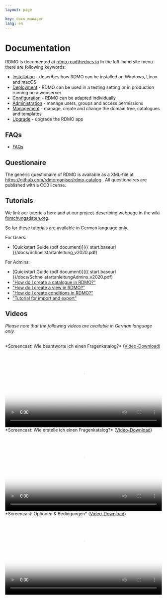 ```yaml
---
layout: page

key: docu_manager
lang: en
---
```


# Documentation

RDMO is documented at [rdmo.readthedocs.io](http://rdmo.readthedocs.io/en/latest) In the left-hand site menu there are following keywords:

* [Installation](http://rdmo.readthedocs.io/en/latest/installation/index.html) - describes how RDMO can be installed on Windows, Linux and macOS
* [Deployment](http://rdmo.readthedocs.io/en/latest/deployment/index.html) - RDMO can be used in a testing setting or in production running on a webserver
* [Configuration](http://rdmo.readthedocs.io/en/latest/configuration/index.html) - RDMO can be adapted individually
* [Administration](http://rdmo.readthedocs.io/en/latest/administration/index.html) - manage users, groups and access permissions
* [Management](http://rdmo.readthedocs.io/en/latest/management/index.html) - manage, create and change the domain tree, catalogues and templates
* [Upgrade](http://rdmo.readthedocs.io/en/latest/upgrade/index.html) - upgrade the RDMO app


## FAQs

* [FAQs](http://www.forschungsdaten.org/index.php/FAQs)


## Questionaire

The generic questionaire of RDMO is available as a XML-file at https://github.com/rdmorganiser/rdmo-catalog . All questionaires are published with a CC0 license.


## Tutorials

We link our tutorials here and at our project-describing webpage in the wiki [forschungsdaten.org](http://forschungsdaten.org/index.php/RDMO).

So far these tutorials are available in German language only.

For Users:

* [Quickstart Guide (pdf document)]({{ start.baseurl }}/docs/Schnellstartanleitung_v2020.pdf)

For Admins:

* [Quickstart Guide (pdf document)]({{ start.baseurl }}/docs/SchnellstartanleitungAdmins_v2020.pdf)
* ["How do I create a catalogue in RDMO?"](http://www.forschungsdaten.org/index.php/Katalog_erstellen)
* ["How do I create a view in RDMO?"](http://www.forschungsdaten.org/index.php/Ansicht_erstellen)
* ["How do I create conditions in RDMO?"](http://www.forschungsdaten.org/index.php/Bedingung_erstellen)
* ["Tutorial for import and export"](http://www.forschungsdaten.org/index.php/Import_Export)


## Videos

*Please note that the following videos are available in German language only.*

<br>
*Screencast: Wie beantworte ich einen Fragenkatalog?* (<a href="{{ site.baseurl }}/img/promo/videos/fragenkatalog_v2.mp4">Video-Download</a>)
<video poster="{{ site.baseurl}}/img/promo/videos/fragenkatalog_frame.jpg" controls="controls" style="width: 100%;">
<source src="{{ site.baseurl}}/img/promo/videos/fragenkatalog_v2.mp4">Your browser does not support the video tag.</video>

<br>
*Screencast: Wie erstelle ich einen Fragenkatalog?* (<a href="{{ site.baseurl }}/img/promo/videos/erstellen_22-01-2019.mp4">Video-Download</a>)
<video poster="{{ site.baseurl}}/img/promo/videos/erstellen_frame.jpg" controls="controls" style="width: 100%;">
<source src="{{ site.baseurl}}/img/promo/videos/erstellen_22-01-2019.mp4">Your browser does not support the video tag.</video>

<br>
*Screencast: Optionen & Bedingungen* (<a href="{{ site.baseurl }}/img/promo/videos/optionen.mp4">Video-Download</a>)
<video poster="{{ site.baseurl}}/img/promo/videos/optionen_frame.jpg" controls="controls" style="width: 100%;">
<source src="{{ site.baseurl}}/img/promo/videos/optionen.mp4">Your browser does not support the video tag.</video>
